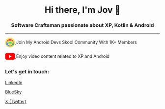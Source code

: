 <h1 align="center">Hi there, I'm Jov 👋</h1>

<h3 align="center">Software Craftsman passionate about XP, Kotlin & Android</h3>

------

<p>
  <a href="https://www.skool.com/android-devs/about/" target="blank"><img align="center"
      src="https://github.com/mitrejcevski/mitrejcevski/blob/main/images/social/large/android_devs_large.svg"
      alt="android devs skool" height="32" width="32" />
  </a>
  Join My Android Devs Skool Community With 1K+ Members
</p>

<p>
  <a href="https://youtube.com/mitrejcevski" target="blank"><img align="center"
      src="https://github.com/mitrejcevski/mitrejcevski/blob/main/images/social/large/youtube_large.svg"
      alt="jov mit youtube" height="32" width="32" />
  </a>
  Enjoy video content related to XP and Android
</p>


<h3 align="left">Let's get in touch:</h3>
<p align="left">
  <a href="https://www.linkedin.com/in/jovmit/" target="blank">
    LinkedIn
  </a>
</p>
<p align="left">
  <a href="https://bsky.app/profile/jovmit.bsky.social" target="blank">
    BlueSky
  </a>
</p>
<p align="left">
  <a href="https://twitter.com/jovchem" target="blank">
    X (Twitter)
  </a>
</p>
